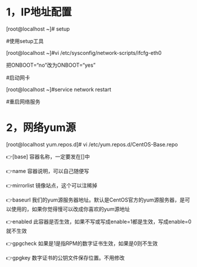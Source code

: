 # 1，IP地址配置

[root@localhost ~]# setup

#使用setup工具

[root@localhost ~]#vi /etc/sysconfig/network-scripts/ifcfg-eth0

把ONBOOT=“no”改为ONBOOT=“yes”

#启动网卡

[root@localhost ~]#service network restart

#重启网络服务

# 2，网络yum源

[root@localhost yum.repos.d]# vi /etc/yum.repos.d/CentOS-Base.repo

:point_right:[base]					容器名称，一定要发在[]中

:point_right:name					容器说明，可以自己随便写

:point_right:mirrorlist				镜像站点，这个可以注稀掉

:point_right:baseurl					我们的yum源服务器地址。默认是CentOS官方的yum源服务器，是可以使用的，如果你觉得慢可以改成你喜欢的yum源地址

:point_right:enabled				此容器是否生效，如果不写或写成enable=1都是生效，写成enable=0就不生效

:point_right:gpgcheck				如果是1是指RPM的数字证书生效，如果是0则不生效

:point_right:gpgkey					数字证书的公钥文件保存位置。不用修改

